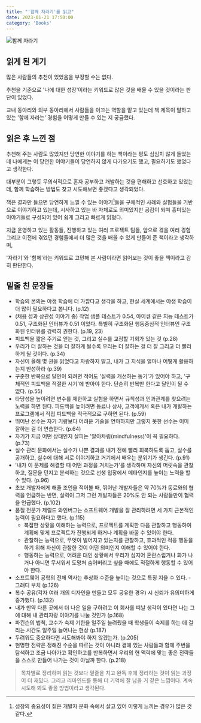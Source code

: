 ```yaml
---
title: "'함께 자라기'를 읽고"
date: 2023-01-21 17:50:00
category: 'Books'
---
```


![함께 자라기](https://user-images.githubusercontent.com/26461307/213847663-23be3b5a-408c-413d-b745-268ba5fab192.jpeg)

## 읽게 된 계기

많은 사람들의 추천이 있었음을 부정할 수는 없다.

추천을 기준으로 '나에 대한 성장'이라는 키워드로 많은 것을 배울 수 있을 것이라는 판단이 있었다.

교내 동아리와 외부 동아리에서 사람들을 이끄는 역할을 맡고 있는데 책 제목이 말하고 있는 '함께 자라는' 경험을 어떻게 만들 수 있는 지 궁금했다.

## 읽은 후 느낀 점

추천해 주는 사람도 많았지만 당연한 이야기를 하는 책이라는 평도 심심치 않게 들었는데 나에게는 이 당연한 이야기들이 당연하지 않게 다가오기도 했고, 필요하기도 했었다고 생각한다.

대부분이 그렇듯 무의식적으로 혼자 공부하고 개발하는 것을 편해하고 선호하고 있었는데, 함께 학습하는 방법도 찾고 시도해보면 좋겠다고 생각되었다.

책은 결과만 들으면 당연하게 느낄 수 있는 이야기[^1]들을 구체적인 사례와 실험들을 기반으로 이야기하고 있는데, 시사하고 있는 바 자체로도 의미있지만 공감이 되며 흥미있는 이야기들로 구성되어 있어 쉽게 그리고 빠르게 읽혔다.

[^1]: 성장의 중요성이 짙은 개발자 문화 속에서 살고 있어 이렇게 느끼는 경우가 많은 것 같다.

지금 운영하고 있는 활동들, 진행하고 있는 여러 프로젝트 팀들, 앞으로 겪을 여러 경험 그리고 이전에 겪었던 경험들에서 더 많은 것을 배울 수 있게 만들어 준 책이라고 생각하며,

'자라기'와 '함께'라는 키워드로 고민해 본 사람이라면 읽어보는 것이 좋을 책이라고 감히 판단한다.

## 밑줄 친 문장들

- 학습의 본의는 야생 학습에 더 가깝다고 생각을 하고, 현실 세계에서는 야생 학습이 더 많이 필요하다고 봅니다. (p.12)
- (채용 성과 상관성 이야기 중) 작업 샘플 테스트가 0.54, 아이큐 같은 지능 테스트가 0.51, 구조화된 인터뷰가 0.51 이었다. 특별히 구조화된 행동중심적 인터뷰인 구조화된 인터뷰를 강력히 권한다. (p.19, 23)
- 피드백을 짧은 주기로 얻는 것, 그리고 실수를 교정할 기회가 있는 것 (p.28)
- 우리가 더 잘하는 것을 더 잘하게 될수록 우리는 더 잘하는 걸 더 잘 그리고 더 빨리 하게 될 것이다. (p.34)
- 자신이 올해 몇 권을 읽었다고 자랑하지 말고, 내가 그 지식을 얼마나 어떻게 활용하는지 반성하라 (p.39)
- 꾸준한 반복으로 달인이 되려면 적어도 '실력을 개선하는 동기'가 있어야 하고, '구체적인 피드백을 적절한 시기'에 받아야 한다. 단순히 반복만 한다고 달인이 될 수 없다. (p.55)
- 타당성을 높이려면 변수를 제한하고 실험을 하면서 규칙성과 인과관계를 찾으려는 노력을 하면 된다. 피드백을 높이려면 동료나 상사, 고객에게서 혹은 내가 개발하는 프로그램에서 직접 피드백을 적극적으로 구하면 된다. (p.59)
- 뛰어난 선수는 자기 기량보다 어려운 기술을 연마하지만 그렇지 못한 선수는 이미 잘하는 걸 더 연습한다. (p.64)
- 자기가 지금 어떤 상태인지 살피는 '알아차림(mindfulness)'이 꼭 필요하다. (p.73)
- 실수 관리 문화에서는 실수가 나쁜 결과를 내기 전에 빨리 회복하도록 돕고, 실수를 공개하고, 실수에 대해 서로 이야기하고 거기에서 배우는 분위기가 생긴다. (p.91)
- '내가 이 문제를 해결할 때 어떤 과정을 거치는가'를 생각하며 자신의 머릿속을 관찰하고, 질문을 던지고 분석하는 것으로 선생 입장에서 메타인지를 높이는 노력을 할 수 있다. (p.96)
- 초보 개발자에게 해줄 조언을 적어볼 때, 뛰어난 개발자들은 약 70%가 동료와의 협력을 언급하는 반면, 실력이 그저 그런 개발자들은 20%도 안 되는 사람들만이 협력을 언급했다. (p.102)
- 품질 전문가 제럴드 와인버그는 소프트웨어 개발을 잘 관리하려면 세 가지 근본적인 능력이 필요하다고 했다. (p.115)
  - 복잡한 상황을 이해하는 능력으로, 프로젝트를 계획한 다음 관찰하고 행동하여 계획에 맞게 프로젝트가 진행되게 하거나 계획을 바꿀 수 있어야 한다.
  - 관찰하는 능력으로, 무엇이 벌어지고 있는지를 관찰하고, 효과적인 적응 행동을 하기 위해 자신이 관찰한 것이 어떤 의미인지 이해할 수 있어야 한다.
  - 행동하는 능력으로, 어려운 대인 상황에서 우리가 심지어 혼란스럽거나 화가 나거나 아니면 무서워서 도망쳐 숨어버리고 싶을 때에도 적절하게 행동할 수 있어야 한다.
- 소프트웨어 공학의 전체 역사는 추상화 수준을 높이는 것으로 특징 지을 수 있다. - 그래디 부치 (p.126)
- 복수 공유(각자 여러 개의 디자인을 만들고 모두 공유한 경우) 시 신뢰가 유의미하게 증가했다. (p.132)
- 내가 만약 다른 곳에서 더 나은 일을 구하려고 이 회사를 떠날 생각이 있다면 나는 그에 대해 내 관리자랑 이야기를 나눌 것인가 (p.168)
- 파킨슨의 법칙, 교수가 숙제 기한을 일주일 늘려줬을 때 학생들이 숙제를 하는 데 걸리는 시간도 일주일 늘어나는 현상 (p.187)
- 두려워도 중요하다면 시도해봐야 하지 않겠는가. (p.205)
- 현명한 전략은 정해진 수순을 따르는 것이 아니라 곁에 있는 사람들과 함께 주변을 탐색하고 조금 나아가고 확인하고를 반복하면서 우리의 현 맥락에 맞는 좋은 전략들을 스스로 만들어 나가는 것이 아닐까 한다. (p.218)

> 목차별로 정리하며 읽는 것보다 밑줄을 치고 완독 후에 정리하는 것이 읽는 과정이 더 재밌다. 그리고 리마인드를 통해 더 기억에 잘 남을 거 같은 느낌이다. 계속 시도해 봐도 좋을 방법이라고 생각된다.
